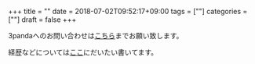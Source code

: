 +++
title = ""
date = 2018-07-02T09:52:17+09:00
tags = [""]
categories = [""]
draft = false
+++

3pandaへのお問い合わせは[こちら](https://docs.google.com/forms/d/e/1FAIpQLScwSTE25m2hve8s0VNAoFb__Jm_zabP7Snh1kn5b3Ri2_x1pw/viewform)までお願い致します。

経歴などについては[ここ](https://www.wantedly.com/users/116441)にだいたい書いてます。
